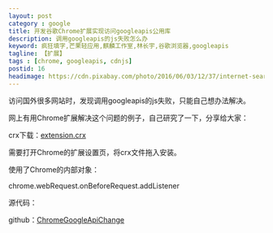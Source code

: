 ```yaml
---
layout: post
category : google
title: 开发谷歌Chrome扩展实现访问googleapis公用库
description: 调用googleapis的js失败怎么办
keyword: 疯狂填字,芒果轻应用,麒麟工作室,林长宇,谷歌浏览器,googleapis
tagline: 【扩展】
tags : [chrome, googleapis, cdnjs]
postid: 16
headimage: https://cdn.pixabay.com/photo/2016/06/03/12/37/internet-search-engine-1433323_1280.jpg
---
```


访问国外很多网站时，发现调用googleapis的js失败，只能自己想办法解决。

网上有用Chrome扩展解决这个问题的例子，自己研究了一下，分享给大家：

crx下载：[extension.crx](https://github.com/CheneyLin/ChromeGoogleApiChange/blob/master/extension.crx?raw=true)

需要打开Chrome的扩展设置页，将crx文件拖入安装。


使用了Chrome的内部对象：

chrome.webRequest.onBeforeRequest.addListener

源代码：

github：[ChromeGoogleApiChange](https://github.com/CheneyLin/ChromeGoogleApiChange)
